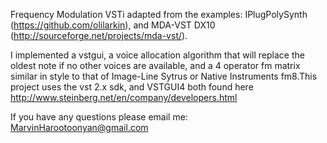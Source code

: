 Frequency Modulation VSTi adapted from the examples:
IPlugPolySynth (https://github.com/olilarkin), and 
MDA-VST DX10 (http://sourceforge.net/projects/mda-vst/).

I implemented a vstgui, a voice allocation algorithm that 
will replace the oldest note if no other voices are available,
and a 4 operator fm matrix similar in style to that of Image-Line 
Sytrus or Native Instruments fm8.This project uses the vst 2.x sdk, 
and VSTGUI4 both found here http://www.steinberg.net/en/company/developers.html

If you have any questions please email me: MarvinHarootoonyan@gmail.com
